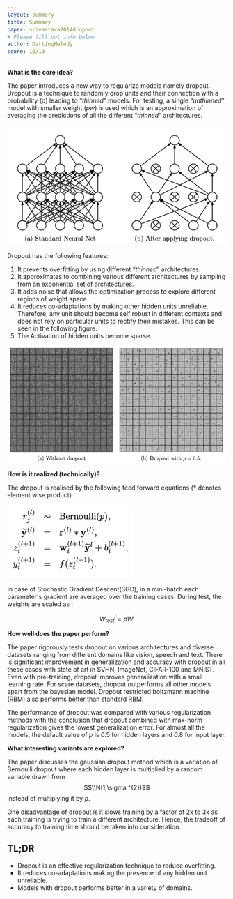 ```yaml
---
layout: summary
title: Summary
paper: srivastava2014dropout
# Please fill out info below
author: DartingMelody
score: 10/10
---
```


**What is the core idea?**

The paper introduces a new way to regularize models namely dropout. Dropout is a technique to randomly drop units and their connection with a probability (_p_) leading to “_thinned_” models. For testing, a single “_unthinned_” model with smaller weight (_pw_) is used which is an approximation of averaging the predictions of all the different “_thinned_” architectures. 

![Without and with dropout network](./srivastava2014dropout_2a.png)

Dropout has the following features:
1. It prevents overfitting by using different “_thinned_” architectures.
2. It approximates to combining various different architectures by sampling from an exponential set of architectures. 
3. It adds noise that allows the optimization process to explore different regions of weight space.
4. It reduces co-adaptations by making other hidden units unreliable. Therefore, any unit should become self robust in different contexts and does not rely on          particular units to rectify their mistakes. This can be seen in the following figure.
5. The Activation of hidden units become sparse. 

![Without and with dropout first layer features](./srivastava2014dropout_2b.png)

**How is it realized (technically)?**

The dropout is realised by the following feed forward equations (* denotes element wise product) :

![Training equations](./srivastava2014dropout_2c.png)

In case of Stochastic Gradient Descent(SGD), in a mini-batch each parameter's gradient are averaged over the training cases.
During test, the weights are scaled as : 

$$
{W_{test}}^{l} = pW^{l}
$$

**How well does the paper perform?**

The paper rigorously tests dropout on various architectures and diverse datasets ranging from different domains like vision, speech and text. There is significant improvement in generalization and accuracy with dropout in all these cases with state of art in SVHN, ImageNet, CIFAR-100 and MNIST. Even with pre-training, dropout improves generalization with a small learning rate. For scare datasets, dropout outperforms all other models apart from the bayesian model. Dropout restricted boltzmann machine (RBM) also performs better than standard RBM. 

The performance of dropout was compared with various regularization methods with the conclusion that dropout combined with max-norm regularization gives the lowest generalization error. For almost all the models, the default value of _p_ is 0.5 for hidden layers and 0.8 for input layer.

**What interesting variants are explored?**

The paper discusses the gaussian dropout method which is a variation of Bernoulli dropout where each hidden layer is multiplied by a random variable drawn from   $$\\N(1,\sigma ^{2})$$ instead of multiplying it by _p_. 

One disadvantage of dropout is it slows training by a factor of 2x to 3x as each training is trying to train a different architecture. Hence, the tradeoff of accuracy to training time should be taken into consideration. 


## TL;DR
* Dropout is an effective regularization technique to reduce overfitting. 
* It reduces co-adaptations making the presence of any hidden unit unreliable. 
* Models with dropout performs better in a variety of domains. 

